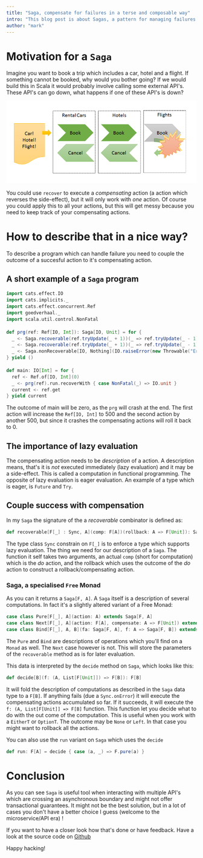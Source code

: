 ```yaml
---
title: "Saga, compensate for failures in a terse and composable way"
intro: "This blog post is about Sagas, a pattern for managing failures."
author: "mark"
---
```

# Motivation for a `Saga`

Imagine you want to book a trip which includes a car, hotel and a flight. If something cannot be booked, why would you bother going? If we would build this in Scala it would probably involve calling some external API's. These API's can go down, what happens if one of these API's is down?

![Saga: example of process which can fail, but takes failure in to account](/img/saga.png)

You could use `recover` to execute a _compensating_ action (a action which reverses the side-effect), but it will only work with _one_ action. Of course you could apply this to all your actions, but this will get messy because you need to keep track of your compensating actions.

# How to describe that in a nice way?

To describe a program which can handle failure you need to couple the outcome of a succesful action to it's compensating action.

## A short example of a `Saga` program

```scala
import cats.effect.IO
import cats.implicits._
import cats.effect.concurrent.Ref
import goedverhaal._
import scala.util.control.NonFatal

def prg(ref: Ref[IO, Int]): Saga[IO, Unit] = for {
  _ <- Saga.recoverable(ref.tryUpdate(_ + 1))(_ => ref.tryUpdate(_ - 1) *> IO.unit).replicateA(500)
  _ <- Saga.recoverable(ref.tryUpdate(_ + 1))(_ => ref.tryUpdate(_ - 1) *> IO.unit).replicateA(500)
  _ <- Saga.nonRecoverable[IO, Nothing](IO.raiseError(new Throwable("Error")))
} yield ()

def main: IO[Int] = for {
  ref <- Ref.of[IO, Int](0)
  _ <- prg(ref).run.recoverWith { case NonFatal(_) => IO.unit }
  current <- ref.get
} yield current
```

The outcome of main will be zero, as the `prg` will crash at the end. The first action will increase the `Ref[IO, Int]` to 500 and the second action by another 500, but since it crashes the compensating actions will roll it back to 0.

## The importance of lazy evaluation

The compensating action needs to be _description_ of a action. A description means, that's it is _not_ executed immediately (lazy evaluation) and it may be a side-effect. This is called a computation in functional programming. The opposite of lazy evaluation is eager evaluation. An example of a type which is eager, is `Future` and `Try`.

## Couple success with compensation

In my `Saga` the signature of the a _recoverable_ combinator is defined as:

```scala
def recoverable[F[_] : Sync, A](comp: F[A])(rollback: A => F[Unit]): Saga[F, A]
```

The type class `Sync` constrain on `F[_]` is to enforce a type which supports lazy evaluation. The thing we need for our description of a `Saga`. The function it self takes two arguments, an actual `comp` (short for computation) which is the *do* action, and the rollback which uses the outcome of the _do_ action to construct a rollback/compensating action.

### Saga, a specialised `Free` Monad

As you can it returns a `Saga[F, A]`. A `Saga` itself is a description of several computations. In fact it's a slightly altered variant of a Free Monad:

```scala
case class Pure[F[_], A](action: A) extends Saga[F, A]
case class Next[F[_], A](action: F[A], compensate: A => F[Unit]) extends Saga[F, A]
case class Bind[F[_], A, B](fa: Saga[F, A], f: A => Saga[F, B]) extends Saga[F, B]
```

The `Pure` and `Bind` are descriptions of operations which you'll find on a `Monad` as well. The `Next` case however is not. This will store the parameters of the `recoverable` method as is for later evaluation.

This data is interpreted by the `decide` method on `Saga`, which looks like this:

```scala
def decide[B](f: (A, List[F[Unit]]) => F[B]): F[B]
```

It will fold the description of computations as described in the `Saga` data type to a `F[B]`. If anything fails (due a `Sync.onError`) it will execute the compensating actions accumulated so far. If it succeeds, it will execute the `f: (A, List[F[Unit]] => F[B]` function. This function let you decide what to do with the out come of the computation. This is useful when you work with a `EitherT` or `OptionT`. The outcome may be `None` or `Left`. In that case you might want to rollback all the actions.

You can also use the `run` variant on `Saga` which uses the `decide`

```scala
def run: F[A] = decide { case (a, _) => F.pure(a) }
```

# Conclusion

As you can see `Saga` is useful tool when interacting with multiple API's which are crossing an asynchronous boundary and might not offer transactional guarantees. It might not be the best solution, but in a lot of cases you don't have a better choice I guess (welcome to the microservice/API era) !

If you want to have a closer look how that's done or have feedback. Have a look at the source code on [Github](https://github.com/vectos/goedverhaal)

Happy hacking!
